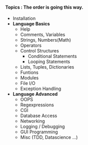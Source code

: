 #### Topics : The order is going this way.

- Installation
- **Language Basics**
  - Help
  - Comments, Variables
  - Strings, Numbers(Math)
  - Operators
  - Control Structures
      - Conditional Statements
      - Looping Statements
  - Lists, Tuples, Dictionaries
  - Funtions
  - Modules
  - File I/O
  - Exception Handling
- **Language Advanced**
  - OOPS
  - Regexpressions
  - CGI 
  - Database Access
  - Networking
  - Logging / Debugging
  - GUI Programming
  - Misc (TDD, Datascience ...)
